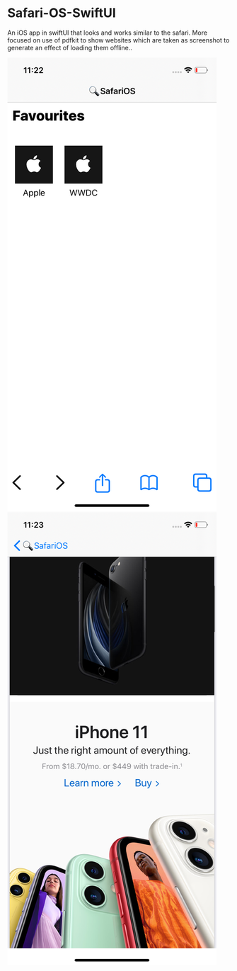# Safari-OS-SwiftUI
An iOS app in swiftUI that looks and works similar to the safari. More focused on use of pdfkit to show websites which are taken as screenshot to generate an effect of loading them offline.. 

![alt text](https://github.com/Rachits-SoC/Safari-OS-SwiftUI/blob/master/Simulator%20Screen%20Shot%20-%20iPhone%2011%20-%202020-08-15%20at%2023.22.41.png)
![alt text](https://github.com/Rachits-SoC/Safari-OS-SwiftUI/blob/master/Simulator%20Screen%20Shot%20-%20iPhone%2011%20-%202020-08-15%20at%2023.23.12.png)



